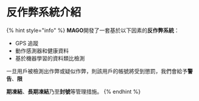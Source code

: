 # 反作弊系統介紹

{% hint style="info" %}
**MAGO**開發了一套基於以下因素的**反作弊系統**：

* GPS 追蹤
* 動作感測器和健康資料
* 基於機器學習的資料類比檢測

一旦用戶被檢測出作弊或疑似作弊，則該用戶的帳號將受到懲罰，我們會給予**警告**、**限**&#x20;

**期凍結**、**長期凍結**乃至**封號**等管理措施。
{% endhint %}
